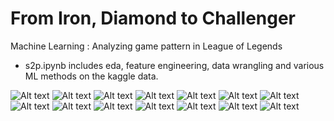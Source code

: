 
# From Iron, Diamond to Challenger
Machine Learning : Analyzing game pattern in League of Legends

- s2p.ipynb includes eda, feature engineering, data wrangling and various ML methods on the kaggle data.

![Alt text](https://github.com/doguma/IronDiamondtoChallenger/blob/main/s2p_slides/s2p_slide2.png?raw=true)
![Alt text](https://github.com/doguma/IronDiamondtoChallenger/blob/main/s2p_slides/s2p_slide3.png?raw=true)
![Alt text](https://github.com/doguma/IronDiamondtoChallenger/blob/main/s2p_slides/s2p_slide4.png?raw=true)
![Alt text](https://github.com/doguma/IronDiamondtoChallenger/blob/main/s2p_slides/s2p_slide5.png?raw=true)
![Alt text](https://github.com/doguma/IronDiamondtoChallenger/blob/main/s2p_slides/s2p_slide6.png?raw=true)
![Alt text](https://github.com/doguma/IronDiamondtoChallenger/blob/main/s2p_slides/s2p_slide7.png?raw=true)
![Alt text](https://github.com/doguma/IronDiamondtoChallenger/blob/main/s2p_slides/s2p_slide8.png?raw=true)
![Alt text](https://github.com/doguma/IronDiamondtoChallenger/blob/main/s2p_slides/s2p_slide9.png?raw=true)
![Alt text](https://github.com/doguma/IronDiamondtoChallenger/blob/main/s2p_slides/s2p_slide10.png?raw=true)
![Alt text](https://github.com/doguma/IronDiamondtoChallenger/blob/main/s2p_slides/s2p_slide11.png?raw=true)
![Alt text](https://github.com/doguma/IronDiamondtoChallenger/blob/main/s2p_slides/s2p_slide12.png?raw=true)
![Alt text](https://github.com/doguma/IronDiamondtoChallenger/blob/main/s2p_slides/s2p_slide13.png?raw=true)
![Alt text](https://github.com/doguma/IronDiamondtoChallenger/blob/main/s2p_slides/s2p_slide14.png?raw=true)
![Alt text](https://github.com/doguma/IronDiamondtoChallenger/blob/main/s2p_slides/s2p_slide15.png?raw=true)
